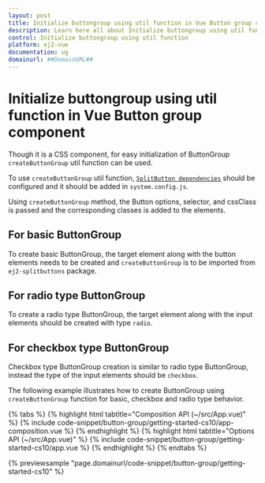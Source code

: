 ```yaml
---
layout: post
title: Initialize buttongroup using util function in Vue Button group component | Syncfusion
description: Learn here all about Initialize buttongroup using util function in Syncfusion Vue Button group component of Syncfusion Essential JS 2 and more.
control: Initialize buttongroup using util function 
platform: ej2-vue
documentation: ug
domainurl: ##DomainURL##
---
```


# Initialize buttongroup using util function in Vue Button group component

Though it is a CSS component, for easy initialization of ButtonGroup `createButtonGroup` util function can be used.

To use `createButtonGroup` util function, [`SplitButton dependencies`](./../../split-button/getting-started#dependencies) should be configured and it should be added in `system.config.js`.

Using `createButtonGroup` method, the Button options, selector, and cssClass is passed and the corresponding classes is added to the elements.

## For basic ButtonGroup

To create basic ButtonGroup, the target element along with the button elements needs to be created and `createButtonGroup` is to be imported from `ej2-splitbuttons` package.

## For radio type ButtonGroup

To create a radio type ButtonGroup, the target element along with the input elements should be created with type `radio`.

## For checkbox type ButtonGroup

Checkbox type ButtonGroup creation is similar to radio type ButtonGroup, instead the type of the input elements should be `checkbox`.

The following example illustrates how to create ButtonGroup using `createButtonGroup` function for basic, checkbox and radio type behavior.

{% tabs %}
{% highlight html tabtitle="Composition API (~/src/App.vue)" %}
{% include code-snippet/button-group/getting-started-cs10/app-composition.vue %}
{% endhighlight %}
{% highlight html tabtitle="Options API (~/src/App.vue)" %}
{% include code-snippet/button-group/getting-started-cs10/app.vue %}
{% endhighlight %}
{% endtabs %}
        
{% previewsample "page.domainurl/code-snippet/button-group/getting-started-cs10" %}